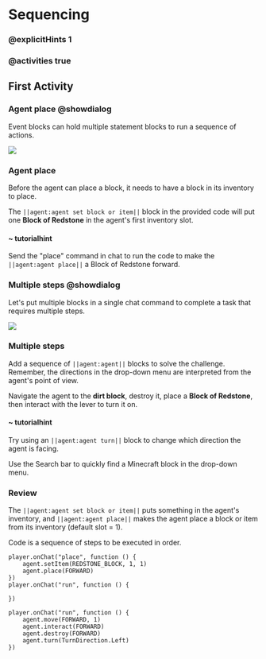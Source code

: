 # Sequencing

### @explicitHints 1

### @activities true

## First Activity

### Agent place @showdialog

Event blocks can hold multiple statement blocks to run a sequence of actions.

![](https://raw.githubusercontent.com/xtopheryoungs/mceduCodeQuest/main/1-saveTheArcade/images/placeholder.gif)

### Agent place

Before the agent can place a block, it needs to have a block in its inventory to place.

The ``||agent:agent set block or item||`` block in the provided code will put one **Block of Redstone** in the agent's first inventory slot.

#### ~ tutorialhint

Send the "place" command in chat to run the code to make the ``||agent:agent place||`` a Block of Redstone forward.

### Multiple steps @showdialog

Let's put multiple blocks in a single chat command to complete a task that requires multiple steps.

![](https://raw.githubusercontent.com/xtopheryoungs/mceduCodeQuest/main/1-saveTheArcade/images/placeholder.gif)

### Multiple steps

Add a sequence of ``||agent:agent||`` blocks to solve the challenge.  Remember, the directions in the drop-down menu are interpreted from the agent's point of view.

Navigate the agent to the **dirt block**, destroy it, place a **Block of Redstone**, then interact with the lever to turn it on.

#### ~ tutorialhint

Try using an ``||agent:agent turn||`` block to change which direction the agent is facing.

Use the Search bar to quickly find a Minecraft block in the drop-down menu.

### Review

The ``||agent:agent set block or item||`` puts something in the agent's inventory, and ``||agent:agent place||`` makes the agent place a block or item from its inventory (default slot = 1).

Code is a sequence of steps to be executed in order.  


```template
player.onChat("place", function () {
    agent.setItem(REDSTONE_BLOCK, 1, 1)
    agent.place(FORWARD)
})
player.onChat("run", function () {
    
})
```

```ghost
player.onChat("run", function () {
    agent.move(FORWARD, 1)
    agent.interact(FORWARD)
    agent.destroy(FORWARD)
    agent.turn(TurnDirection.Left)
})
```
